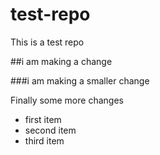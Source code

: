 # test-repo
This is a test repo
  
##i am making a change

###i am making a smaller change

Finally some more changes

 * first item
 * second item
 * third item
